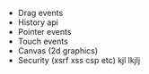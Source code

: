 
- Drag events
- History api
- Pointer events
- Touch events
- Canvas (2d graphics)
- Security (xsrf xss csp etc)
kjl
lkjlj
